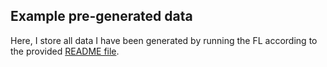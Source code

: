## Example pre-generated data

Here, I store all data I have been generated by running the FL according to 
the provided [README file](https://github.com/ardihikaru/IBM-FL-tutorial/blob/main/README.md).

